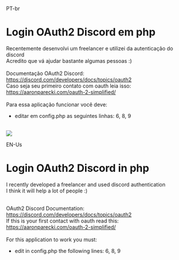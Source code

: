 PT-br
# Login OAuth2 Discord em php
Recentemente desenvolvi um freelancer e utilizei da autenticação do discord<br />
Acredito que vá ajudar bastante algumas pessoas :)<br /><br />
Documentação OAuth2 Discord:
https://discord.com/developers/docs/topics/oauth2<br />
Caso seja seu primeiro contato com oauth leia isso:
https://aaronparecki.com/oauth-2-simplified/<br /><br />
Para essa aplicação funcionar você deve:<br />
- editar em config.php as seguintes linhas: 6, 8, 9
<br /><br />


![](https://cdn.discordapp.com/attachments/771470980324524043/847594651405385778/linha.png)<br /> 

EN-Us
# Login OAuth2 Discord in php
I recently developed a freelancer and used discord authentication<br />
I think it will help a lot of people :)<br /><br />

OAuth2 Discord Documentation:
https://discord.com/developers/docs/topics/oauth2<br />
If this is your first contact with oauth read this:
https://aaronparecki.com/oauth-2-simplified/<br /> <br />
For this application to work you must:<br />
- edit in config.php the following lines: 6, 8, 9 
